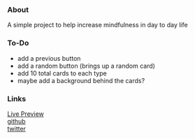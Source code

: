 ### About

A simple project to help increase mindfulness in day to day life

### To-Do

- add a previous button
- add a random button (brings up a random card)
- add 10 total cards to each type
- maybe add a background behind the cards?

### Links

[Live Preview](https://wondrous-pony-d30df4.netlify.app/) <br/>
[github](https://github.com/bornduringwar/be-think-act-cards)<br/>
[twitter](https://twitter.com/bornduringwar)
